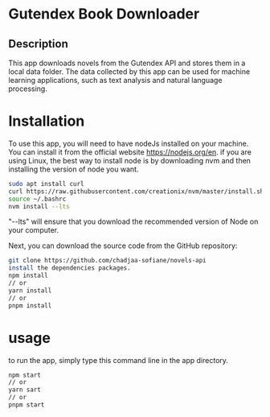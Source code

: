 # Gutendex Book Downloader
## Description
This app downloads novels from the Gutendex API and stores them in a local data folder. The data collected by this app can be used for machine learning applications, such as text analysis and natural language processing.

# Installation

To use this app, you will need to have nodeJs installed on your machine. You can install it from the official website https://nodejs.org/en.
if you are using Linux, the best way to install node is by downloading nvm and then installing the version of node you want.

```bash
sudo apt install curl 
curl https://raw.githubusercontent.com/creationix/nvm/master/install.sh | bash 
source ~/.bashrc 
nvm install --lts
```

"--lts" will ensure that you download the recommended version of Node on your computer.

Next, you can download the source code from the GitHub repository:
```bash
git clone https://github.com/chadjaa-sofiane/novels-api
install the dependencies packages.
npm install 
// or
yarn install 
// or 
pnpm install
```

# usage
to run the app, simply type this command line in the app directory.
```bash 
npm start 
// or 
yarn sart 
// or 
pnpm start 
``` 